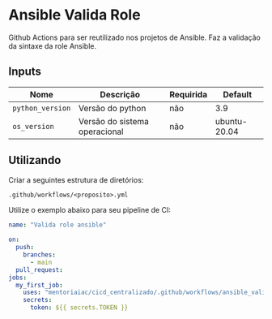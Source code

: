 # Ansible Valida Role
Github Actions para ser reutilizado nos projetos de Ansible. Faz a validação da sintaxe da role Ansible. 

## Inputs
| Nome | Descrição | Requirida |Default |
|------|-----------|-----------|--------|
|`python_version` | Versão do python | não | 3.9 |
|`os_version` | Versão do sistema operacional | não | ubuntu-20.04 |


## Utilizando 
Criar a seguintes estrutura de diretórios: 

`.github/workflows/<proposito>.yml`

Utilize o exemplo abaixo para seu pipeline de CI:

```yaml
name: "Valida role ansible"
  
on:
  push:
    branches:
      - main
  pull_request:
jobs:
  my_first_job:
    uses: "mentoriaiac/cicd_centralizado/.github/workflows/ansible_valida_role.yaml@v1"
    secrets:
      token: ${{ secrets.TOKEN }}
```
